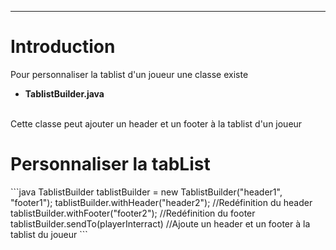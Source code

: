 <hr/>
<h1>Introduction</h1>
<p>Pour personnaliser la tablist d'un joueur une classe existe
	<ul>
		<li><strong>TablistBuilder.java</strong></li>
	</ul>
	</br>
	Cette classe peut ajouter un header et un footer à la tablist d'un joueur
</p>
<h1>Personnaliser la tabList</h1>
```java
TablistBuilder tablistBuilder = new TablistBuilder("header1", "footer1");
tablistBuilder.withHeader("header2"); //Redéfinition du header
tablistBuilder.withFooter("footer2"); //Redéfinition du footer
tablistBuilder.sendTo(playerInterract) //Ajoute un header et un footer à la tablist du joueur
```